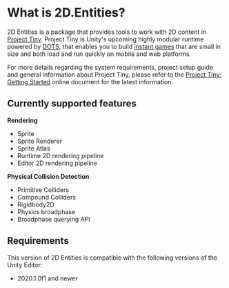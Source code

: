 # What is 2D.Entities?

2D Entities is a package that provides tools to work with 2D content in [Project Tiny](https://unity.com/solutions/instant-games). Project Tiny is Unity's upcoming highly modular runtime powered by [DOTS](https://unity.com/dots), that enables you to build [instant games](https://unity.com/solutions/instant-games) that are small in size and both load and run quickly on mobile and web platforms.

For more details regarding the system requirements, project setup guide and general information about Project Tiny, please refer to the [Project Tiny: Getting Started](https://docs.google.com/document/d/1A8hen2hLFY5FLkC5gd3JP2Z-IpHfnAX-CpYLK3aOdwA) online document for the latest information.

## Currently supported features

**Rendering**

- Sprite
- Sprite Renderer
- Sprite Atlas
- Runtime 2D rendering pipeline
- Editor 2D rendering pipeline

**Physical Collision Detection**

- Primitive Colliders
- Compound Colliders
- Rigidbody2D
- Physics broadphase
- Broadphase querying API

## Requirements

This version of 2D Entities is compatible with the following versions of the Unity Editor:

- 2020.1.0f1 and newer